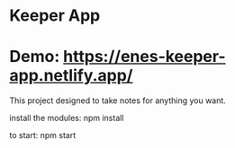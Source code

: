 # Keeper App

# Demo: https://enes-keeper-app.netlify.app/

This project designed to take notes for anything you want.

install the modules: npm install

to start: npm start
